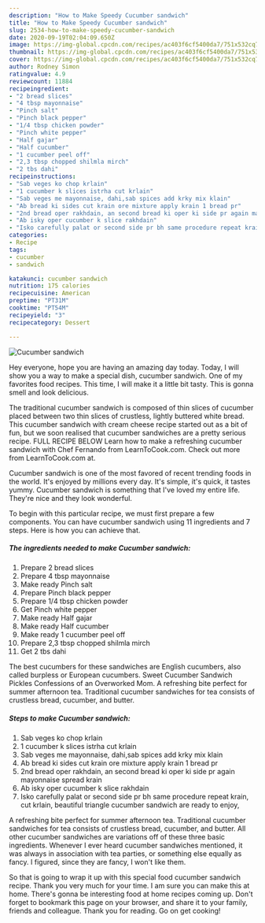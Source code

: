 ```yaml
---
description: "How to Make Speedy Cucumber sandwich"
title: "How to Make Speedy Cucumber sandwich"
slug: 2534-how-to-make-speedy-cucumber-sandwich
date: 2020-09-19T02:04:09.650Z
image: https://img-global.cpcdn.com/recipes/ac403f6cf5400da7/751x532cq70/cucumber-sandwich-recipe-main-photo.jpg
thumbnail: https://img-global.cpcdn.com/recipes/ac403f6cf5400da7/751x532cq70/cucumber-sandwich-recipe-main-photo.jpg
cover: https://img-global.cpcdn.com/recipes/ac403f6cf5400da7/751x532cq70/cucumber-sandwich-recipe-main-photo.jpg
author: Rodney Simon
ratingvalue: 4.9
reviewcount: 11884
recipeingredient:
- "2 bread slices"
- "4 tbsp mayonnaise"
- "Pinch salt"
- "Pinch black pepper"
- "1/4 tbsp chicken powder"
- "Pinch white pepper"
- "Half gajar"
- "Half cucumber"
- "1 cucumber peel off"
- "2,3 tbsp chopped shilmla mirch"
- "2 tbs dahi"
recipeinstructions:
- "Sab veges ko chop krlain"
- "1 cucumber k slices istrha cut krlain"
- "Sab veges me mayonnaise, dahi,sab spices add krky mix klain"
- "Ab bread ki sides cut krain ore mixture apply krain 1 bread pr"
- "2nd bread oper rakhdain, an second bread ki oper ki side pr again mayonnaise spread krain"
- "Ab isky oper cucumber k slice rakhdain"
- "Isko carefully palat or second side pr bh same procedure repeat krain, cut krlain, beautiful triangle cucumber sandwich are ready to enjoy,"
categories:
- Recipe
tags:
- cucumber
- sandwich

katakunci: cucumber sandwich 
nutrition: 175 calories
recipecuisine: American
preptime: "PT31M"
cooktime: "PT54M"
recipeyield: "3"
recipecategory: Dessert

---
```



![Cucumber sandwich](https://img-global.cpcdn.com/recipes/ac403f6cf5400da7/751x532cq70/cucumber-sandwich-recipe-main-photo.jpg)

Hey everyone, hope you are having an amazing day today. Today, I will show you a way to make a special dish, cucumber sandwich. One of my favorites food recipes. This time, I will make it a little bit tasty. This is gonna smell and look delicious.

The traditional cucumber sandwich is composed of thin slices of cucumber placed between two thin slices of crustless, lightly buttered white bread. This cucumber sandwich with cream cheese recipe started out as a bit of fun, but we soon realised that cucumber sandwiches are a pretty serious recipe. FULL RECIPE BELOW Learn how to make a refreshing cucumber sandwich with Chef Fernando from LearnToCook.com. Check out more from LearnToCook.com at.

Cucumber sandwich is one of the most favored of recent trending foods in the world. It's enjoyed by millions every day. It's simple, it's quick, it tastes yummy. Cucumber sandwich is something that I've loved my entire life. They're nice and they look wonderful.


To begin with this particular recipe, we must first prepare a few components. You can have cucumber sandwich using 11 ingredients and 7 steps. Here is how you can achieve that.

<!--inarticleads1-->

##### The ingredients needed to make Cucumber sandwich:

1. Prepare 2 bread slices
1. Prepare 4 tbsp mayonnaise
1. Make ready Pinch salt
1. Prepare Pinch black pepper
1. Prepare 1/4 tbsp chicken powder
1. Get Pinch white pepper
1. Make ready Half gajar
1. Make ready Half cucumber
1. Make ready 1 cucumber peel off
1. Prepare 2,3 tbsp chopped shilmla mirch
1. Get 2 tbs dahi


The best cucumbers for these sandwiches are English cucumbers, also called burpless or European cucumbers. Sweet Cucumber Sandwich Pickles Confessions of an Overworked Mom. A refreshing bite perfect for summer afternoon tea. Traditional cucumber sandwiches for tea consists of crustless bread, cucumber, and butter. 

<!--inarticleads2-->

##### Steps to make Cucumber sandwich:

1. Sab veges ko chop krlain
1. 1 cucumber k slices istrha cut krlain
1. Sab veges me mayonnaise, dahi,sab spices add krky mix klain
1. Ab bread ki sides cut krain ore mixture apply krain 1 bread pr
1. 2nd bread oper rakhdain, an second bread ki oper ki side pr again mayonnaise spread krain
1. Ab isky oper cucumber k slice rakhdain
1. Isko carefully palat or second side pr bh same procedure repeat krain, cut krlain, beautiful triangle cucumber sandwich are ready to enjoy,


A refreshing bite perfect for summer afternoon tea. Traditional cucumber sandwiches for tea consists of crustless bread, cucumber, and butter. All other cucumber sandwiches are variations off of these three basic ingredients. Whenever I ever heard cucumber sandwiches mentioned, it was always in association with tea parties, or something else equally as fancy. I figured, since they are fancy, I won&#39;t like them. 

So that is going to wrap it up with this special food cucumber sandwich recipe. Thank you very much for your time. I am sure you can make this at home. There's gonna be interesting food at home recipes coming up. Don't forget to bookmark this page on your browser, and share it to your family, friends and colleague. Thank you for reading. Go on get cooking!

